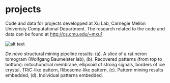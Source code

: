 # projects
Code and data for projects developped at Xu Lab, Carnegie Mellon Univeristy Computational Department. 
The research related to the code and data can be found at http://cs.cmu.edu/~mxu1

![alt text](https://user-images.githubusercontent.com/31047726/51212907-aff39900-18e7-11e9-8271-19fd68ffaeed.jpg)

*De novo* structural mining pipeline results: (a). A slice of a rat neron tomogram (Wolfgang Baumeister lab),  (b). Recovered patterns (from top to bottom): mitochondrial membrane, ellipsoid of strong signals, borders of ice crystal,   TRiC-like pattern, Ribosome-like pattern, (c). Pattern mining results embedded, (d). Individual patterns embedded.
